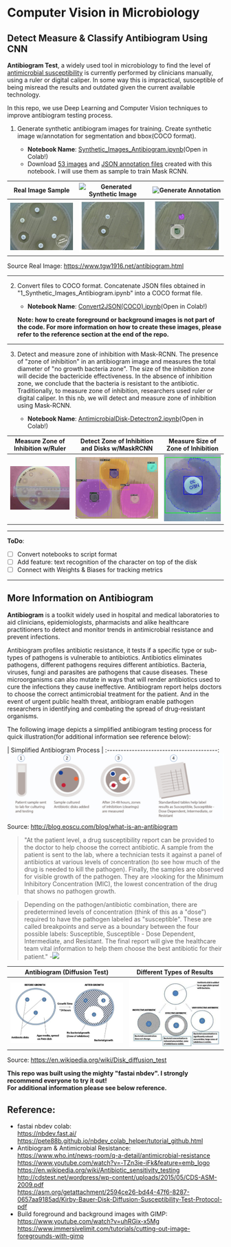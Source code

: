# Computer Vision in Microbiology

## Detect Measure & Classify Antibiogram Using CNN

**Antibiogram Test**, a widely used tool in microbiology to find the level of [antimicrobial susceptibility](https://en.wikipedia.org/wiki/Disk_diffusion_test) is currently performed by clinicians manually, using a ruler or digital caliper.  In some way this is impractical, susceptible of being misread the results and outdated given the current available technology.

In this repo, we use Deep Learning and Computer Vision techniques to improve antibiogram testing process.

1. Generate synthetic antibiogram images for training.  Create synthetic image w/annotation for segmentation and bbox(COCO format). 
    
    - **Notebook Name**: [Synthetic_Images_Antibiogram.ipynb](/nb/Synthetic_Images_Antibiogram.ipynb)(Open in Colab!)
    - Download [53 images](https://drive.google.com/file/d/1sIeCJ2YuEzYAexzx-be7Fd7x-CQrFKjt/view?usp=sharing) and [JSON annotation files](https://drive.google.com/file/d/1DZ7YvQS04T0DdkagDsGZsPhFIrj97Z_C/view?usp=sharing) created with this notebook.  I will use them as sample to train Mask RCNN. 

|Real Image Sample                                  | ![Generated Synthetic Image](/data)           | ![Generate Annotation](/data)          |
|:-------------------------------------------------:|:---------------------------------------------:|:--------------------------------------:|
![](/data/images/readme/9_antibiogram_raw.jpg)|![](/data/images/readme/synthetic_image.jpg)|![](/data/images/readme/synthetic_annotation.jpg) 
 
Source Real Image: https://www.tgw1916.net/antibiogram.html

---------------------------------------------------------------------------------------------------------------------------------------------- 
2. Convert files to COCO format.  Concatenate JSON files obtained in "1_Synthetic_Images_Antibiogram.ipynb" into a COCO format file.
    
    - **Notebook Name**: [Convert2JSON(COCO).ipynb](/nb/Convert2JSON(COCO).ipynb)(Open in Colab!)

    **Note: how to create foreground or background images is not part of the code.  For more information on how to create these images, please refer to the reference section at the end of the repo.**
    
---------------------------------------------------------------------------------------------------------------------------------------------    
3. Detect and measure zone of inhibition with Mask-RCNN. The presence of "zone of inhibition" in an antibiogram image and measures the total diameter of "no growth bacteria zone".  The size of the inhibition zone will decide the bactericide effectiveness. In the absence of inhibition zone, we conclude that the bacteria is resistant to the antibiotic.  Traditionally, to measure zone of inhibition, researchers used ruler or digital caliper.  In this nb, we will detect and measure zone of inhibition using Mask-RCNN.

    - **Notebook Name**: [AntimicrobialDisk-Detectron2.ipynb](/nb/AntimicrobialDisk-Detectron2.ipynb)(Open in Colab!)

| Measure Zone of Inhibition w/Ruler          |  Detect Zone of Inhibition and Disks w/MaskRCNN   | Measure Size of Zone of Inhibition |
| :------------------------------------------:|:-------------------------------------------------:|:---------------------------------: |
| ![](/data/images/readme/measure-ruler.jpg)  | ![](/data/images/readme/test_image_inference.jpg)| ![](/data/images/readme/measure_zone_inhibition.jpg)   |

---------------------------------------------------------------------------------------------------------------------------------------------

**ToDo**:
 - [ ] Convert notebooks to script format
 - [ ] Add feature: text recognition of the character on top of the disk
 - [ ] Connect with Weights & Biases for tracking metrics

---------------------------------------------------------------------------------------------------------------------------------------------
## More Information on Antibiogram

**Antibiogram** is a toolkit widely used in hospital and medical laboratories to aid clinicians, epidemiologists, pharmacists and alike healthcare practitioners to detect and monitor trends in antimicrobial resistance and prevent infections.

Antibiogram profiles antibiotic resistance, it tests if a specific type or sub-types of pathogens is vulnerable to antibiotics. Antibiotics eliminates pathogens, different pathogens requires different antibiotics. Bacteria, viruses, fungi and parasites are pathogens that cause diseases.  These microorganisms can also mutate in ways that will render antibiotics used to cure the infections they cause ineffective.   Antibiogram report helps doctors to choose the correct antimicrobial treatment for the patient.  And in the event of urgent public health threat, antibiogram enable pathogen researchers in identifying and combating the spread of drug-resistant organisms. 
  

The following image depicts a simplified antibiogram testing process for quick illustration(for additional information see reference below):

| Simplified Antibiogram Process         |
:----------------------------------------:
![](/data/images/readme/antibiogram-process.jpg)
Source: http://blog.eoscu.com/blog/what-is-an-antibiogram


>"At the patient level, a drug susceptibility report can be provided to the doctor to help choose the correct antibiotic. A sample from the patient is sent to the lab, where a technician tests it against a panel of antibiotics at various levels of concentration (to see how much of the drug is needed to kill the pathogen). Finally, the samples are observed for visible growth of the pathogen. They are >looking for the Minimum Inhibitory Concentration (MIC), the lowest concentration of the drug that shows no pathogen growth.

>Depending on the pathogen/antibiotic combination, there are predetermined levels of concentration (think of this as a "dose") required to have the pathogen labeled as "susceptible". These are called breakpoints and serve as a boundary between the four possible labels: Susceptible, Susceptible - Dose Dependent, Intermediate, and Resistant. The final report will give the healthcare team vital information to help them choose the best antibiotic for their patient."                              -[<img src="https://render.githubusercontent.com/render/math?math=EOS^{cu}">](http://blog.eoscu.com/blog/what-is-an-antibiogram)


| Antibiogram (Diffusion Test)               |  Different Types of Results                                   |
| :----------------------------------------: | :----------------------------------------: |
![](/data/images/readme/Agar_Diffusion_Method_1.jpg)     | ![](/data/images/readme/Agar_Diffusion_Method_2.jpg)
Source: https://en.wikipedia.org/wiki/Disk_diffusion_test


**This repo was built using the mighty "fastai nbdev".  I strongly recommend everyone to try it out!**  
**For additional information please see below reference.**

## Reference:
- fastai nbdev colab:<br>
    https://nbdev.fast.ai/<br>
    https://pete88b.github.io/nbdev_colab_helper/tutorial_github.html<br>
- Antibiogram & Antimicrobial Resistance:<br>
    https://www.who.int/news-room/q-a-detail/antimicrobial-resistance<br>
    https://www.youtube.com/watch?v=-TZn3ie-iFk&feature=emb_logo<br>
    https://en.wikipedia.org/wiki/Antibiotic_sensitivity_testing<br>
    http://cdstest.net/wordpress/wp-content/uploads/2015/05/CDS-ASM-2009.pdf<br>
    https://asm.org/getattachment/2594ce26-bd44-47f6-8287-0657aa9185ad/Kirby-Bauer-Disk-Diffusion-Susceptibility-Test-Protocol-pdf<br>
- Build foreground and background images with GIMP:<br>
    https://www.youtube.com/watch?v=uhRGix-x5Mg<br>
    https://www.immersivelimit.com/tutorials/cutting-out-image-foregrounds-with-gimp<br>




